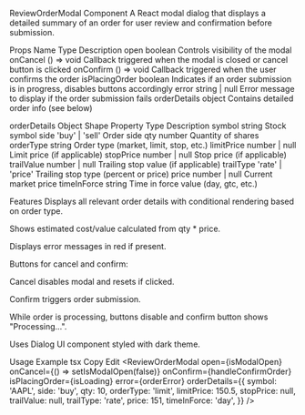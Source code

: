 ReviewOrderModal Component
A React modal dialog that displays a detailed summary of an order for user review and confirmation before submission.

Props
Name	Type	Description
open	boolean	Controls visibility of the modal
onCancel	() => void	Callback triggered when the modal is closed or cancel button is clicked
onConfirm	() => void	Callback triggered when the user confirms the order
isPlacingOrder	boolean	Indicates if an order submission is in progress, disables buttons accordingly
error	string | null	Error message to display if the order submission fails
orderDetails	object	Contains detailed order info (see below)

orderDetails Object Shape
Property	Type	Description
symbol	string	Stock symbol
side	'buy' | 'sell'	Order side
qty	number	Quantity of shares
orderType	string	Order type (market, limit, stop, etc.)
limitPrice	number | null	Limit price (if applicable)
stopPrice	number | null	Stop price (if applicable)
trailValue	number | null	Trailing stop value (if applicable)
trailType	'rate' | 'price'	Trailing stop type (percent or price)
price	number | null	Current market price
timeInForce	string	Time in force value (day, gtc, etc.)

Features
Displays all relevant order details with conditional rendering based on order type.

Shows estimated cost/value calculated from qty * price.

Displays error messages in red if present.

Buttons for cancel and confirm:

Cancel disables modal and resets if clicked.

Confirm triggers order submission.

While order is processing, buttons disable and confirm button shows "Processing...".

Uses Dialog UI component styled with dark theme.

Usage Example
tsx
Copy
Edit
<ReviewOrderModal
  open={isModalOpen}
  onCancel={() => setIsModalOpen(false)}
  onConfirm={handleConfirmOrder}
  isPlacingOrder={isLoading}
  error={orderError}
  orderDetails={{
    symbol: 'AAPL',
    side: 'buy',
    qty: 10,
    orderType: 'limit',
    limitPrice: 150.5,
    stopPrice: null,
    trailValue: null,
    trailType: 'rate',
    price: 151,
    timeInForce: 'day',
  }}
/>
